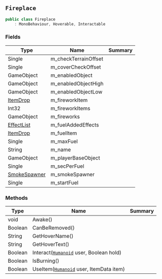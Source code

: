## `Fireplace`

```csharp
public class Fireplace
    : MonoBehaviour, Hoverable, Interactable
```

### Fields

| Type | Name | Summary | 
| --- | --- | --- | 
| Single | m_checkTerrainOffset |  | 
| Single | m_coverCheckOffset |  | 
| GameObject | m_enabledObject |  | 
| GameObject | m_enabledObjectHigh |  | 
| GameObject | m_enabledObjectLow |  | 
| [ItemDrop](./ItemDrop.md) | m_fireworkItem |  | 
| Int32 | m_fireworkItems |  | 
| GameObject | m_fireworks |  | 
| [EffectList](./EffectList.md) | m_fuelAddedEffects |  | 
| [ItemDrop](./ItemDrop.md) | m_fuelItem |  | 
| Single | m_maxFuel |  | 
| String | m_name |  | 
| GameObject | m_playerBaseObject |  | 
| Single | m_secPerFuel |  | 
| [SmokeSpawner](./SmokeSpawner.md) | m_smokeSpawner |  | 
| Single | m_startFuel |  | 


### Methods

| Type | Name | Summary | 
| --- | --- | --- | 
| void | Awake() |  | 
| Boolean | CanBeRemoved() |  | 
| String | GetHoverName() |  | 
| String | GetHoverText() |  | 
| Boolean | Interact([`Humanoid`](./Humanoid.md) user, Boolean hold) |  | 
| Boolean | IsBurning() |  | 
| Boolean | UseItem([`Humanoid`](./Humanoid.md) user, ItemData item) |  | 


